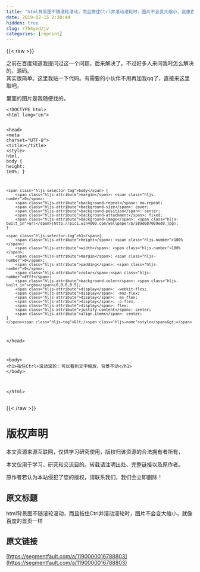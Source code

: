 ```yaml
---
title: 'html背景图不随滚轮滚动，而且按住Ctrl并滚动滚轮时，图片不会变大缩小，就像百度的首页一样' 
date: 2019-02-15 2:30:44
hidden: true
slug: r754yedzjv
categories: [reprint]
---
```


{{< raw >}}

                    
<p>之前在百度知道我提问过这一个问题，后来解决了。不过好多人来问我时怎么解决的，源码。<br>其实很简单。这里我贴一下代码。有需要的小伙伴不用再加我qq了，直接来这里取吧。</p>
<p>里面的图片是我随便找的。</p>
<div class="widget-codetool" style="display:none;">
      <div class="widget-codetool--inner">
      <span class="selectCode code-tool" data-toggle="tooltip" data-placement="top" title="" data-original-title="全选"></span>
      <span type="button" class="copyCode code-tool" data-toggle="tooltip" data-placement="top" data-clipboard-text="<!DOCTYPE html>
<html lang=&quot;en&quot;>

<head>
    <meta charset=&quot;UTF-8&quot;>
    <title></title>
    <style>
    html,
    body {
        height: 100%;
    }

    body {
        margin: 0;
        background-repeat: no-repeat;
        background-size: cover;
        background-position: center;
        background-attachment: fixed;
        background-image: url(http://pic1.win4000.com/wallpaper/b/589d687069ed9.jpg);
    }

    h1{
        height: 100%;
        width: 100%;
        margin: 0;
        padding: 0;
        color:#fff;
        background-color: rgba(0,0,0,0.5);
        display: -webkit-flex;
        display: -moz-flex;
        display: -ms-flex;
        display: -o-flex;
        display: flex;
        justify-content: center;
        align-items: center;
    }
    </style>
</head>

<body>
    <h1>按住Ctrl+滚动滚轮：可以看到文字缩放，背景不动</h1>
</body>

</html>" title="" data-original-title="复制"></span>
      <span type="button" class="saveToNote code-tool" data-toggle="tooltip" data-placement="top" title="" data-original-title="放进笔记"></span>
      </div>
      </div><pre class="hljs xml"><code><span class="hljs-meta">&lt;!DOCTYPE html&gt;</span>
<span class="hljs-tag">&lt;<span class="hljs-name">html</span> <span class="hljs-attr">lang</span>=<span class="hljs-string">"en"</span>&gt;</span>

<span class="hljs-tag">&lt;<span class="hljs-name">head</span>&gt;</span>
    <span class="hljs-tag">&lt;<span class="hljs-name">meta</span> <span class="hljs-attr">charset</span>=<span class="hljs-string">"UTF-8"</span>&gt;</span>
    <span class="hljs-tag">&lt;<span class="hljs-name">title</span>&gt;</span><span class="hljs-tag">&lt;/<span class="hljs-name">title</span>&gt;</span>
    <span class="hljs-tag">&lt;<span class="hljs-name">style</span>&gt;</span><span class="css">
    <span class="hljs-selector-tag">html</span>,
    <span class="hljs-selector-tag">body</span> {
        <span class="hljs-attribute">height</span>: <span class="hljs-number">100%</span>;
    }

    <span class="hljs-selector-tag">body</span> {
        <span class="hljs-attribute">margin</span>: <span class="hljs-number">0</span>;
        <span class="hljs-attribute">background-repeat</span>: no-repeat;
        <span class="hljs-attribute">background-size</span>: cover;
        <span class="hljs-attribute">background-position</span>: center;
        <span class="hljs-attribute">background-attachment</span>: fixed;
        <span class="hljs-attribute">background-image</span>: <span class="hljs-built_in">url</span>(http://pic1.win4000.com/wallpaper/b/589d687069ed9.jpg);
    }

    <span class="hljs-selector-tag">h1</span>{
        <span class="hljs-attribute">height</span>: <span class="hljs-number">100%</span>;
        <span class="hljs-attribute">width</span>: <span class="hljs-number">100%</span>;
        <span class="hljs-attribute">margin</span>: <span class="hljs-number">0</span>;
        <span class="hljs-attribute">padding</span>: <span class="hljs-number">0</span>;
        <span class="hljs-attribute">color</span>:<span class="hljs-number">#fff</span>;
        <span class="hljs-attribute">background-color</span>: <span class="hljs-built_in">rgba</span>(0,0,0,0.5);
        <span class="hljs-attribute">display</span>: -webkit-flex;
        <span class="hljs-attribute">display</span>: -moz-flex;
        <span class="hljs-attribute">display</span>: -ms-flex;
        <span class="hljs-attribute">display</span>: -o-flex;
        <span class="hljs-attribute">display</span>: flex;
        <span class="hljs-attribute">justify-content</span>: center;
        <span class="hljs-attribute">align-items</span>: center;
    }
    </span><span class="hljs-tag">&lt;/<span class="hljs-name">style</span>&gt;</span>
<span class="hljs-tag">&lt;/<span class="hljs-name">head</span>&gt;</span>

<span class="hljs-tag">&lt;<span class="hljs-name">body</span>&gt;</span>
    <span class="hljs-tag">&lt;<span class="hljs-name">h1</span>&gt;</span>按住Ctrl+滚动滚轮：可以看到文字缩放，背景不动<span class="hljs-tag">&lt;/<span class="hljs-name">h1</span>&gt;</span>
<span class="hljs-tag">&lt;/<span class="hljs-name">body</span>&gt;</span>

<span class="hljs-tag">&lt;/<span class="hljs-name">html</span>&gt;</span></code></pre>

                
{{< /raw >}}

# 版权声明
本文资源来源互联网，仅供学习研究使用，版权归该资源的合法拥有者所有，

本文仅用于学习、研究和交流目的。转载请注明出处、完整链接以及原作者。

原作者若认为本站侵犯了您的版权，请联系我们，我们会立即删除！

## 原文标题
html背景图不随滚轮滚动，而且按住Ctrl并滚动滚轮时，图片不会变大缩小，就像百度的首页一样

## 原文链接
[https://segmentfault.com/a/1190000016788803](https://segmentfault.com/a/1190000016788803)

